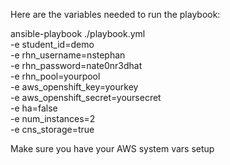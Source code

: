 Here are the variables needed to run the playbook:

ansible-playbook ./playbook.yml \
-e student_id=demo \
-e rhn_username=nstephan \
-e rhn_password=nate0nr3dhat \
-e rhn_pool=yourpool \
-e aws_openshift_key=yourkey \
-e aws_openshift_secret=yoursecret \
-e ha=false \
-e num_instances=2 \
-e cns_storage=true

Make sure you have your AWS system vars setup
